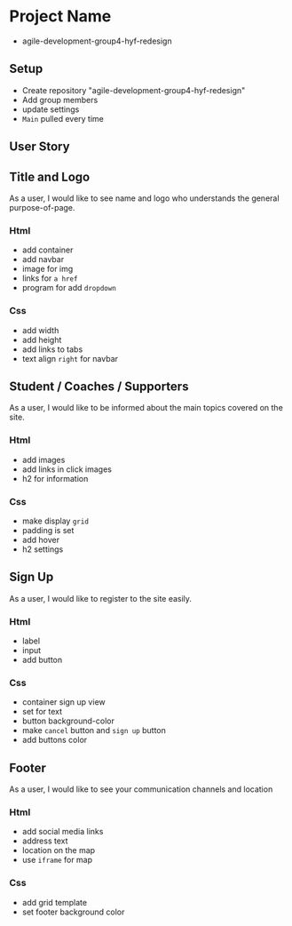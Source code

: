# Project Name

- agile-development-group4-hyf-redesign

## Setup

- Create repository "agile-development-group4-hyf-redesign"
- Add group members
- update settings
- `Main` pulled every time

## User Story

## Title and Logo

As a user, I would like to see name and logo who understands the general
purpose-of-page.

### Html

- add container
- add navbar
- image for img
- links for `a href`
- program for add `dropdown`

### Css

- add width
- add height
- add links to tabs
- text align `right` for navbar

## Student / Coaches / Supporters

As a user, I would like to be informed about the main topics covered on the
site.

### Html

- add images
- add links in click images
- h2 for information

### Css

- make display `grid`
- padding is set
- add hover
- h2 settings

## Sign Up

As a user, I would like to register to the site easily.

### Html

- label
- input
- add button

### Css

- container sign up view
- set for text
- button background-color
- make `cancel` button and `sign up` button
- add buttons color

## Footer

As a user, I would like to see your communication channels and location

### Html

- add social media links
- address text
- location on the map
- use `iframe` for map

### Css

- add grid template
- set footer background color
